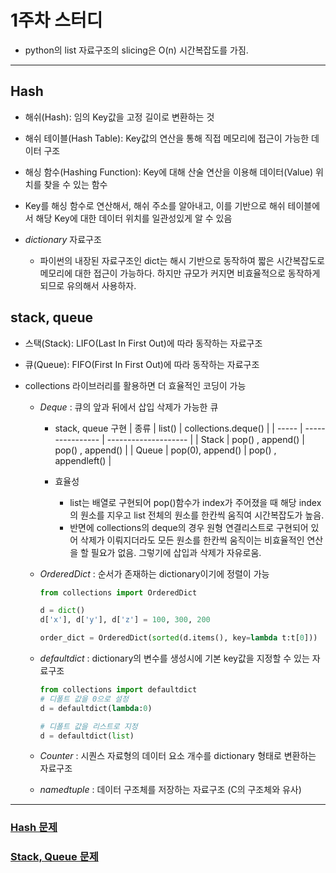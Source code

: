 # 1주차 스터디

- python의 list 자료구조의 slicing은 O(n) 시간복잡도를 가짐.

---

## Hash

- 해쉬(Hash): 임의 Key값을 고정 길이로 변환하는 것
- 해쉬 테이블(Hash Table): Key값의 연산을 통해 직접 메모리에 접근이 가능한 데이터 구조
- 해싱 함수(Hashing Function): Key에 대해 산술 연산을 이용해 데이터(Value) 위치를 찾을 수 있는 함수
- Key를 해싱 함수로 연산해서, 해쉬 주소를 알아내고, 이를 기반으로 해쉬 테이블에서 해당 Key에 대한 데이터 위치를 일관성있게 알 수 있음

- _dictionary_ 자료구조
  - 파이썬의 내장된 자료구조인 dict는 해시 기반으로 동작하여 짧은 시간복잡도로 메모리에 대한 접근이 가능하다. 하지만 규모가 커지면 비효율적으로 동작하게 되므로 유의해서 사용하자.

## stack, queue

- 스택(Stack): LIFO(Last In First Out)에 따라 동작하는 자료구조
- 큐(Queue): FIFO(First In First Out)에 따라 동작하는 자료구조

- collections 라이브러리를 활용하면 더 효율적인 코딩이 가능

  - _Deque_ : 큐의 앞과 뒤에서 삽입 삭제가 가능한 큐

    - stack, queue 구현
      | 종류 | list() | collections.deque() |
      | ----- | ---------------- | -------------------- |
      | Stack | pop() , append() | pop() , append() |
      | Queue | pop(0), append() | pop() , appendleft() |

    - 효율성
      - list는 배열로 구현되어 pop()함수가 index가 주어졌을 때 해당 index의 원소를 지우고 list 전체의 원소를 한칸씩 움직여 시간복잡도가 높음.
      - 반면에 collections의 deque의 경우 원형 연결리스트로 구현되어 있어 삭제가 이뤄지더라도 모든 원소를 한칸씩 움직이는 비효율적인 연산을 할 필요가 없음. 그렇기에 삽입과 삭제가 자유로움.

  - _OrderedDict_ : 순서가 존재하는 dictionary이기에 정렬이 가능

    ```python
    from collections import OrderedDict

    d = dict()
    d['x'], d['y'], d['z'] = 100, 300, 200

    order_dict = OrderedDict(sorted(d.items(), key=lambda t:t[0]))
    ```

  - _defaultdict_ : dictionary의 변수를 생성시에 기본 key값을 지정할 수 있는 자료구조

    ```python
    from collections import defaultdict
    # 디폴트 값을 0으로 설정
    d = defaultdict(lambda:0)

    # 디폴트 값을 리스트로 지정
    d = defaultdict(list)
    ```

  - _Counter_ : 시퀀스 자료형의 데이터 요소 개수를 dictionary 형태로 변환하는 자료구조

  - _namedtuple_ : 데이터 구조체를 저장하는 자료구조 (C의 구조체와 유사)

---

### <a href="https://programmers.co.kr/learn/courses/30/parts/12077">Hash 문제</a>

### <a href="https://programmers.co.kr/learn/courses/30/parts/12081">Stack, Queue 문제</a>
